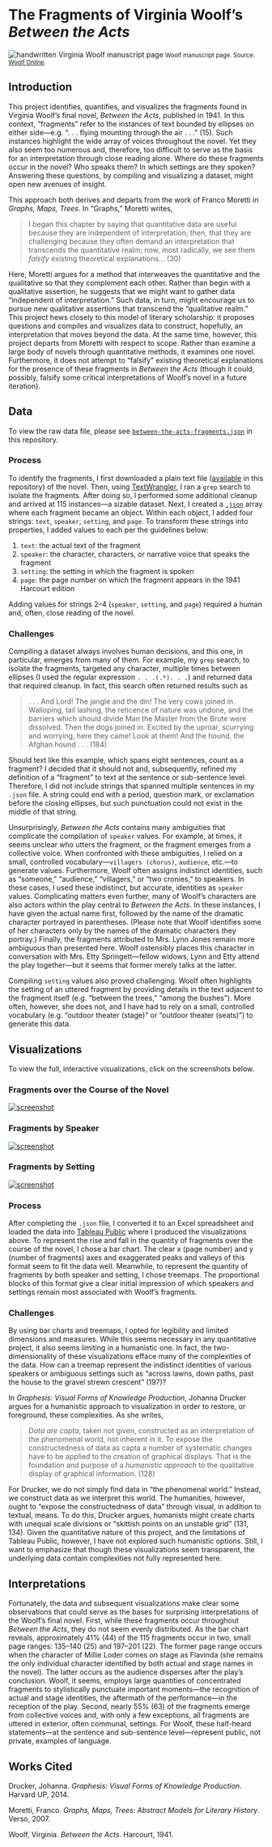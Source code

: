 # The Fragments of Virginia Woolf’s *Between the Acts*

![handwritten Virginia Woolf manuscript page](images/woolf-ms.jpg)
<small>Woolf manuscript page. Source: [Woolf Online](http://www.woolfonline.com/).</small>

## Introduction

This project identifies, quantifies, and visualizes the fragments found in Virginia Woolf’s final novel, *Between the Acts*, published in 1941. In this context, “fragments” refer to the instances of text bounded by ellipses on either side—e.g. “. . . flying mounting through the air . . .” (15). Such instances highlight the wide array of voices throughout the novel. Yet they also seem too numerous and, therefore, too difficult to serve as the basis for an interpretation through close reading alone. Where do these fragments occur in the novel? Who speaks them? In which settings are they spoken? Answering these questions, by compiling and visualizing a dataset, might open new avenues of insight.

This approach both derives and departs from the work of Franco Moretti in *Graphs, Maps, Trees*. In “Graphs,” Moretti writes,

> I began this chapter by saying that quantitative data are useful because they are independent of interpretation; then, that they are challenging because they often demand an interpretation that transcends the quantitative realm; now, most radically, we see them *falsify* existing theoretical explanations... (30)

Here, Moretti argues for a method that interweaves the quantitative and the qualitative so that they complement each other. Rather than begin with a qualitative assertion, he suggests that we might want to gather data “independent of interpretation.” Such data, in turn, might encourage us to pursue new qualitative assertions that transcend the “qualitative realm.” This project hews closely to this model of literary scholarship: it proposes questions and compiles and visualizes data to construct, hopefully, an interpretation that moves beyond the data. At the same time, however, this project departs from Moretti with respect to scope. Rather than examine a large body of novels through quantitative methods, it examines one novel. Furthermore, it does not attempt to “falsify” existing theoretical explanations for the presence of these fragments in *Between the Acts* (though it could, possibly, falsify some critical interpretations of Woolf’s novel in a future iteration).   

## Data

To view the raw data file, please see [`between-the-acts-fragments.json`](https://github.com/tlewek/literary-grep/blob/master/between-the-acts/between-the-acts-fragments.json) in this repository.

### Process

To identify the fragments, I first downloaded a plain text file ([available](https://github.com/tlewek/literary-grep/blob/master/between-the-acts/between-the-acts.txt) in this repository) of the novel. Then, using [TextWrangler](http://www.barebones.com/products/TextWrangler/), I ran a `grep` search to isolate the fragments. After doing so, I performed some additional cleanup and arrived at 115 instances—a sizable dataset. Next, I created a [`.json`](http://www.json.org/) array where each fragment became an object. Within each object, I added four strings: `text`, `speaker`, `setting`, and `page`. To transform these strings into properties, I added values to each per the guidelines below:

1. `text`: the actual text of the fragment
2. `speaker`: the character, characters, or narrative voice that speaks the fragment
3. `setting`: the setting in which the fragment is spoken
4. `page`: the page number on which the fragment appears in the 1941 Harcourt edition

Adding values for strings 2–4 (`speaker`, `setting`, and `page`) required a human and, often, close reading of the novel. 

### Challenges

Compiling a dataset always involves human decisions, and this one, in particular, emerges from many of them. For example, my `grep` search, to isolate the fragments, targeted any character, multiple times between ellipses (I used the regular expression `. . .(.*). . .`) and returned data that required cleanup. In fact, this search often returned results such as

> . . . And Lord! The jangle and the din! The very cows joined in. Walloping, tail lashing, the reticence of nature was undone, and the barriers which should divide Man the Master from the Brute were dissolved. Then the dogs joined in. Excited by the uproar, scurrying and worrying, here they came! Look at them! And the hound, the Afghan hound . . . (184)

Should text like this example, which spans eight sentences, count as a fragment? I decided that it should not and, subsequently, refined my definition of a “fragment” to text at the sentence or sub-sentence level. Therefore, I did not include strings that spanned multiple sentences in my `.json` file. A string could end with a period, question mark, or exclamation before the closing ellipses, but such punctuation could not exist in the middle of that string.

Unsurprisingly, *Between the Acts* contains many ambiguities that complicate the compilation of `speaker` values. For example, at times, it seems unclear who utters the fragment, or the fragment emerges from a collective voice. When confronted with these ambiguities, I relied on a small, controlled vocabulary—`villagers (chorus)`, `audience`, etc.—to generate values. Furthermore, Woolf often assigns indistinct identities, such as “someone,” “audience,” “villagers,” or “two cronies,” to speakers. In these cases, I used these indistinct, but accurate, identities as `speaker` values. Complicating matters even further, many of Woolf’s characters are also actors within the play central to *Between the Acts*. In these instances, I have given the actual name first, followed by the name of the dramatic character portrayed in parentheses. (Please note that Woolf identifies some of her characters only by the names of the dramatic characters they portray.) Finally, the fragments attributed to Mrs. Lynn Jones remain more ambiguous than presented here. Woolf ostensibly places this character in conversation with Mrs. Etty Springett—fellow widows, Lynn and Etty attend the play together—but it seems that former merely talks at the latter.

Compiling `setting` values also proved challenging. Woolf often highlights the setting of an uttered fragment by providing details in the text adjacent to the fragment itself (e.g. “between the trees,” “among the bushes”). More often, however, she does not, and I have had to rely on a small, controlled vocabulary (e.g.  “outdoor theater (stage)” or “outdoor theater (seats)”) to generate this data.

## Visualizations

To view the full, interactive visualizations, click on the screenshots below.

### Fragments over the Course of the Novel

[![screenshot](images/novel.png)](https://public.tableau.com/profile/tom.lewek#!/vizhome/FragmentsovertheCourseoftheNovel/FragmentsovertheCourseoftheNovel)

### Fragments by Speaker

[![screenshot](images/speaker.png)](https://public.tableau.com/profile/tom.lewek#!/vizhome/FragmentsbySpeaker/FragmentsbySpeaker)

### Fragments by Setting

[![screenshot](images/setting.png)](https://public.tableau.com/profile/tom.lewek#!/vizhome/Between-the-Acts-Fragments/FragmentsbySetting)

### Process

After completing the `.json` file, I converted it to an Excel spreadsheet and loaded the data into [Tableau Public](https://public.tableau.com/s/) where I produced the visualizations above. To represent the rise and fall in the quantity of fragments over the course of the novel, I chose a bar chart. The clear x (page number) and y (number of fragments) axes and exaggerated peaks and valleys of this format seem to fit the data well. Meanwhile, to represent the quantity of fragments by both speaker and setting, I chose treemaps. The proportional blocks of this format give a clear initial impression of which speakers and settings remain most associated with Woolf’s fragments.

### Challenges

By using bar charts and treemaps, I opted for legibility and limited dimensions and measures. While this seems necessary in any quantitative project, it also seems limiting in a humanistic one. In fact, the two-dimensionality of these visualizations efface many of the complexities of the data. How can a treemap represent the indistinct identities of various speakers or ambiguous settings such as “across lawns, down paths, past the house to the gravel strewn crescent” (197)?

In *Graphesis: Visual Forms of Knowledge Production*, Johanna Drucker argues for a humanistic approach to visualization in order to restore, or foreground, these complexities. As she writes,

> *Data are capta*, taken not given, constructed as an interpretation of the phenomenal world, not inherent in it.
	To expose the constructedness of data as capta a number of systematic changes have to be applied to the creation of graphical displays. That is the foundation and purpose of a *humanistic approach* to the qualitative display of graphical information. (128)
	
For Drucker, we do not simply find data in “the phenomenal world.” Instead, we construct data as we interpret this world. The humanities, however, ought to “expose the constructedness of data” through visual, in addition to textual, means. To do this, Drucker argues, humanists might create charts with unequal scale divisions or “skittish points on an unstable grid” (131, 134). Given the quantitative nature of this project, and the limitations of Tableau Public, however, I have not explored such humanistic options. Still, I want to emphasize that though these visualizations seem transparent, the underlying data contain complexities not fully represented here.

## Interpretations

Fortunately, the data and subsequent visualizations make clear some observations that could serve as the bases for surprising interpretations of the Woolf’s final novel. First, while these fragments occur throughout *Between the Acts*, they do not seem evenly distributed. As the bar chart reveals, approximately 41% (44) of the 115 fragments occur in two, small page ranges: 135–140 (25) and 197–201 (22). The former page range occurs when the character of Millie Loder comes on stage as Flavinda (she remains the only individual character identified by both actual and stage names in the novel). The latter occurs as the audience disperses after the play’s conclusion. Woolf, it seems, employs large quantities of concentrated fragments to stylistically punctuate important moments—the recognition of actual and stage identities, the aftermath of the performance—in the reception of the play. Second, nearly 55% (63) of the fragments emerge from collective voices and, with only a few exceptions, all fragments are uttered in exterior, often communal, settings. For Woolf, these half-heard statements—at the sentence and sub-sentence level—represent public, not private, examples of language.

## Works Cited

Drucker, Johanna. *Graphesis: Visual Forms of Knowledge Production*. Harvard UP, 2014.

Moretti, Franco. *Graphs, Maps, Trees: Abstract Models for Literary History*. Verso, 2007.

Woolf, Virginia. *Between the Acts*. Harcourt, 1941.
